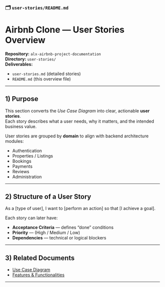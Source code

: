 ### 🗂️ `user-stories/README.md`

# Airbnb Clone — User Stories Overview

**Repository:** `alx-airbnb-project-documentation`  
**Directory:** `user-stories/`  
**Deliverables:**  
- `user-stories.md` (detailed stories)
- `README.md` (this overview file)

---

## 1) Purpose
This section converts the *Use Case Diagram* into clear, actionable **user stories**.  
Each story describes what a user needs, why it matters, and the intended business value.

User stories are grouped by **domain** to align with backend architecture modules:  
- Authentication  
- Properties / Listings  
- Bookings  
- Payments  
- Reviews  
- Administration

---

## 2) Structure of a User Story

As a [type of user], I want to [perform an action] so that [I achieve a goal].


Each story can later have:
- **Acceptance Criteria** — defines “done” conditions  
- **Priority** — (High / Medium / Low)  
- **Dependencies** — technical or logical blockers

---

## 3) Related Documents
- [Use Case Diagram](../use-case-diagram/README.md)
- [Features & Functionalities](../features-and-functionalities/README.md)

---


